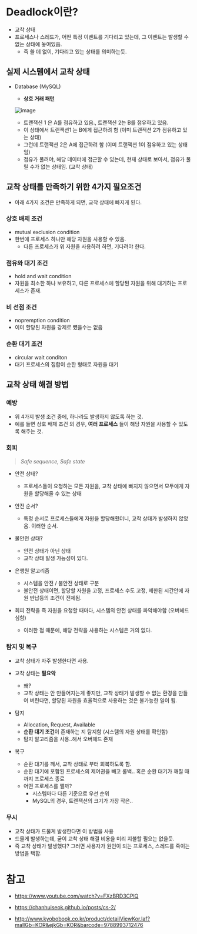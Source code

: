# Deadlock이란?

- 교착 상태
- 프로세스나 스레드가, 어떤 특정 이벤트를 기다리고 있는데, 그 이벤트는 발생할 수 없는 상태에 놓여있음.
  - 즉 쓸 데 없이, 기다리고 있는 상태를 의미하는듯.



## 실제 시스템에서 교착 상태

- Database (MySQL)

  - **상호 거래 패턴**

  ![image](https://user-images.githubusercontent.com/22140570/136698857-2e340bae-151d-47fa-85a1-c22c007c8f0e.png)

  - 트랜잭션 1 은 A를 점유하고 있음., 트랜잭션 2는 B를 점유하고 있음.
  - 이 상태에서 트랜잭션1 는 B에게 접근하려 함 (이미 트랜잭션 2가 점유하고 있는 상태)
  - 그런데 트랜잭션 2은 A에 접근하려 함 (이미 트랜잭션 1이 점유하고 있는 상태임)
  - 점유가 풀려야, 해당 데이터에 접근할 수 있는데, 현재 상태로 보아서, 점유가 풀릴 수가 없는 상태임. (교착 상태)



## 교착 상태를 만족하기 위한 4가지 필요조건

- 아래 4가지 조건은 만족하게 되면, 교착 상태에 빠지게 된다.



### 상호 배제 조건

- mutual exclusion condition
- 한번에 프로세스 하나만 해당 자원을 사용할 수 있음.
  - 다른 프로세스가 위 자원을 사용하려 하면, 기다려야 한다.



### 점유와 대기 조건

- hold and wait condition
- 자원을 최소한 하나 보유하고, 다른 프로세스에 할당된 자원을 위해 대기하는 프로세스가 존재.



### 비 선점 조건

- nopremption condition
- 이미 할당된 자원을 강제로 뻈을수는 없음



### 순환 대기 조건

- circular wait conditon
- 대기 프로세스의 집합이 순한 형태로 자원을 대기





## 교착 상태 해결 방법

### 예방

- 위 4가지 발생 조건 중에, 하나라도 발생하지 않도록 하는 것.
- 예를 들면 상호 배제 조건 의 경우, **여러 프로세스** 들이 해당 자원을 사용할 수 있도록 해주는 것.



### 회피

> *Safe sequence, Safe state*

- 안전 상태?
  - 프로세스들이 요청하는 모든 자원을, 교착 상태에 빠지지 않으면서 모두에게 자원을 할당해줄 수 있는 상태
- 안전 순서?
  - 특정 순서로 프로세스들에게 자원을 할당해줬더니, 교착 상태가 발생하지 않았음. 이러한 순서.
- 불안전 상태?
  - 안전 상태가 아닌 상태
  - 교착 상태 발생 가능성이 있다.

- 은행원 알고리즘

  - 시스템을 안전 / 불안전 상태로 구분
  - 불안전 상태이면, 할당할 자원을 고정, 프로세스 수도 고정, 제한된 시간안에 자원 반납등의 조건이 전제됨.

- 회피 전략을 즉 자원을 요청할 때마다, 시스템의 안전 상태를 파악해야함 (오버헤드 심함)

  - 이러한 점 때문에, 해당 전략을 사용하는 시스템은 거의 없다.

  

### 탐지 및 복구

- 교착 상태가 자주 발생한다면 사용.
- 교착 상태는 **필요악**
  - 왜?
  - 교착 상태는 안 만들어지는게 좋지만, 교착 상태가 발생할 수 없는 환경을 만들어 버린다면, 할당된 자원을 효율적으로 사용하는 것은 불가능한 일이 됨.
- 탐지
  - Allocation, Request, Available 
  - **순환 대기 조건**이 존재하는 지 탐지함 (시스템의 자원 상태를 확인함)
  - 탐지 알고리즘을 사용..해서 오버헤드 존재

- 복구
  - 순환 대기를 깨서, 교착 상태로 부터 회복하도록 함.
  - 순환 대기에 포함된 프로세스의 제어권을 빼고 롤백.. 혹은 순환 대기가 깨질 때까지 프로세스 종료
  - 어떤 프로세스를 깰까?
    - 시스템마다 다른 기준으로 우선 순위
    - MySQL의 경우, 트랜잭션의 크기가 가장 작은..

### 무시

- 교착 상태가 드물게 발생한다면 이 방법을 사용
- 드물게 발생하는데, 굳이 교착 상태 해결 비용을 미리 지불할 필요는 없을듯.
- 즉 교착 상태가 발생했다? 그러면 사용자가 원인이 되는 프로세스, 스레드를 죽이는 방법을 택함.



# 참고

- https://www.youtube.com/watch?v=FXzBRD3CPlQ

- https://chanhuiseok.github.io/posts/cs-2/
- http://www.kyobobook.co.kr/product/detailViewKor.laf?mallGb=KOR&ejkGb=KOR&barcode=9788993712476

